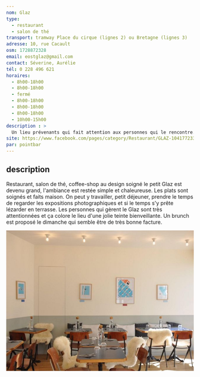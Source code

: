 ```yaml
---
nom: Glaz
type:
  - restaurant
  - salon de thé
transport: tramway Place du cirque (lignes 2) ou Bretagne (lignes 3)
adresse: 10, rue Cacault
osm: 1728872328
email: eostglaz@gmail.com 
contact: Séverine, Aurélie
tél: 0 228 496 621
horaires:
  - 8h00-18h00
  - 8h00-18h00
  - fermé
  - 8h00-18h00
  - 8h00-18h00
  - 8h00-18h00
  - 10h00-15h00
description : >
  Un lieu prévenants qui fait attention aux personnes qui le rencontre. Des plats travaillés et des desserts maisons dans un cadre apaisant
site: https://www.facebook.com/pages/category/Restaurant/GLAZ-1041772335951321/
par: pointbar
---
```


## description

 Restaurant, salon de thé, coffee-shop au design soigné le petit Glaz est devenu grand, l'ambiance est restée simple et chaleureuse. Les plats sont soignés et faits maison. On peut y travailler, petit déjeuner, prendre le temps de regarder les expositions photographiques et si le temps s'y prête lézarder en terrasse. Les personnes qui gèrent le Glaz sont très attentionnées et ça colore le lieu d'une jolie teinte bienveillante. Un brunch est proposé le dimanche qui semble être de très bonne facture.

![Glaz](./media/glaz.jpg)

